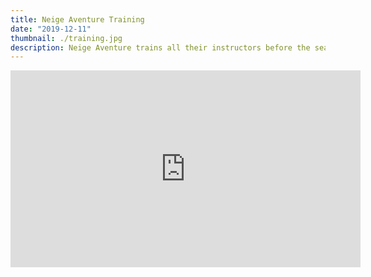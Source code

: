 ```yaml
---
title: Neige Aventure Training
date: "2019-12-11"
thumbnail: ./training.jpg
description: Neige Aventure trains all their instructors before the season starts. This is a little inside look at what you can expect. 
---
```



<iframe width="560" height="315" src="https://www.youtube.com/embed/aoT0vKorGQI" frameborder="0" allow="accelerometer; autoplay; encrypted-media; gyroscope; picture-in-picture" allowfullscreen></iframe>